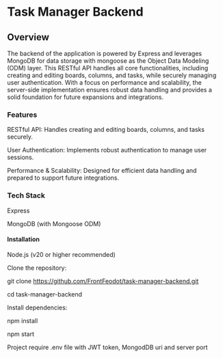 # Task Manager Backend

## Overview

The backend of the application is powered by Express and leverages MongoDB for data storage with mongoose as the Object Data Modeling (ODM) layer. This RESTful API handles all core functionalities, including creating and editing boards, columns, and tasks, while securely managing user authentication. With a focus on performance and scalability, the server-side implementation ensures robust data handling and provides a solid foundation for future expansions and integrations.

### Features

RESTful API: Handles creating and editing boards, columns, and tasks securely.

User Authentication: Implements robust authentication to manage user sessions.

Performance & Scalability: Designed for efficient data handling and prepared to support future integrations.


### Tech Stack

Express

MongoDB (with Mongoose ODM)

#### Installation

Node.js (v20 or higher recommended)

Clone the repository:

git clone https://github.com/FrontFeodot/task-manager-backend.git

cd task-manager-backend

Install dependencies:

npm install

npm start

Project require .env file with JWT token, MongodDB uri and server port